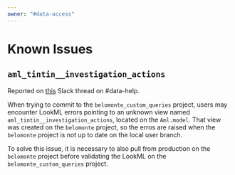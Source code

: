 ```yaml
---
owner: "#data-access"
---
```


# Known Issues

## `aml_tintin__investigation_actions`

Reported on [this](https://nubank.slack.com/archives/C06F04CH1/p1600982483038800) Slack thread on #data-help.

When trying to commit to the `belomonte_custom_queries` project, users may encounter LookML errors pointing to an unknown view named `aml_tintin__investigation_actions`, located on the `Aml.model`.
That view was created on the `belomonte` project, so the erros are raised when the `belomonte` project is not up to date on the local user branch.

To solve this issue, it is necessary to also pull from production on the `belomonte` project before validating the LookML on the `belomonte_custom_queries` project.
